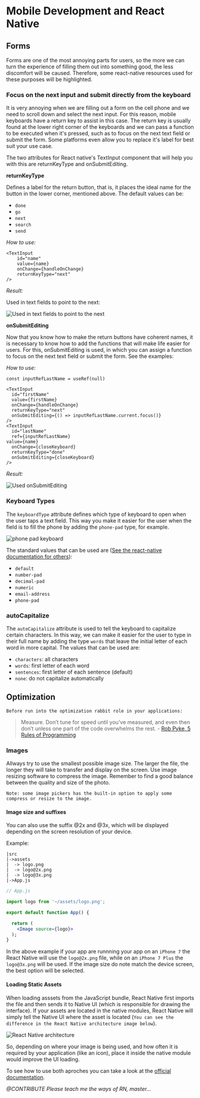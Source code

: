 # Mobile Development and React Native

## Forms

Forms are one of the most annoying parts for users, so the more we can turn the experience of filling them out into something good, the less discomfort will be caused. Therefore, some react-native resources used for these purposes will be highlighted.


### Focus on the next input and submit directly from the keyboard

It is very annoying when we are filling out a form on the cell phone and we need to scroll down and select the next input. For this reason, mobile keyboards have a return key to assist in this case. The return key is usually found at the lower right corner of the keyboards and we can pass a function to be executed when it's pressed, such as to focus on the next text field or submit the form. Some platforms even allow you to replace it's label for best suit your use case.

The two attributes for React native's TextInput component that will help you with this are returnKeyType and onSubmitEditing.

**returnKeyType**

Defines a label for the return button, that is, it places the ideal name for the button in the lower corner, mentioned above.
The default values ​​can be:
- `done`
- `go`
- `next`
- `search`
- `send`

*How to use:*

    <TextInput
	    id="name"
	    value={name}
	    onChange={handleOnChange}
	    returnKeyType="next"
    />

*Result:*

Used in text fields to point to the next:

![Used in text fields to point to the next](./assets/mobile-development/button-next.png)


**onSubmitEditing**

Now that you know how to make the return buttons have coherent names, it is necessary to know how to add the functions that will make life easier for users. For this, onSubmitEditing is used, in which you can assign a function to focus on the next text field or submit the form. See the examples:

*How to use:*

    const inputRefLastName = useRef(null)
    
    <TextInput
      id="firstName"
      value={firstName}
      onChange={handleOnChange}
      returnKeyType="next"
      onSubmitEditing={() => inputRefLastName.current.focus()}
    />
    <TextInput
      id="lastName"
      ref={inputRefLastName}
    value={name}
      onChange={closeKeyboard}
      returnKeyType="done"
      onSubmitEditing={closeKeyboard}
    />

*Result:*

![Used onSubmitEditing](./assets/mobile-development/on-submit-editing.gif)

### Keyboard Types

The `keyboardType` attribute defines which type of keyboard to open when the user taps a text field. This way you make it easier for the user when the field is to fill the phone by adding the `phone-pad` type, for example.

![phone pad keyboard](./assets/mobile-development/phone-pad.png)

The standard values that can be used are ([See the react-native documentation for others](https://reactnative.dev/docs/textinput#keyboardtype)):

-   `default`
-   `number-pad`
-   `decimal-pad`
-   `numeric`
-   `email-address`
-   `phone-pad`


### autoCapitalize

The `autoCapitalize` attribute is used to tell the keyboard to capitalize certain characters. In this way, we can make it easier for the user to type in their full name by adding the type `words` that leave the initial letter of each word in more capital.
The values that can be used are:

-   `characters`: all characters
-   `words`: first letter of each word
-   `sentences`: first letter of each sentence (default)
-   `none`: do not capitalize automatically

## Optimization

`Before run into the optimization rabbit role in your applications:`
> Measure. Don’t tune for speed until you’ve measured, and even then don’t unless one part of the code overwhelms the rest. - [Rob Pyke, 5 Rules of Programming](http://users.ece.utexas.edu/~adnan/pike.html)

### Images

Allways try to use the smallest possible image size. The larger the file, the longer they will take to transfer and display on the screen. Use image resizing software to compress the image. Remember to find a good balance between the quality and size of the photo.

`Note: some image pickers has the built-in option to apply some compress or resize to the image.`

#### Image size and suffixes

You can also use the suffix @2x and @3x, which will be displayed depending on the screen resolution of your device.

Example:
```
|src
|->assets
|  -> logo.png
|  -> logo@2x.png
|  -> logo@3x.png
|->App.js
```

```jsx
// App.js

import logo from '~/assets/logo.png';

export default function App() {

  return (
    <Image source={logo}>
  );
}
```

In the above example if your app are runnning your app on an `iPhone 7` the React Native will use the `logo@2x.png` file, while on an `iPhone 7 Plus` the `logo@3x.png` will be used. If the image size do note match the device screen, the best option will be selected.

#### Loading Static Assets

When loading asssets from the JavaScript bundle, React Native first imports the file and then sends it to Native UI (which is responsible for drawing the interface). If your assets are located in the native modules, React Native will simply tell the Native UI where the asset is located (`You can see the difference in the React Native architecture image below`).

![React Native architecture](./assets/mobile-development/rn-architecture.jpeg)

So, depending on where your image is being used, and how often it is required by your application (like an icon), place it inside the native module would improve the UI loading.

To see how to use both aproches you can take a look at the [official documentation](https://reactnative.dev/docs/images#static-image-resources).

*@CONTRIBUTE Please teach me the ways of RN, master...*
